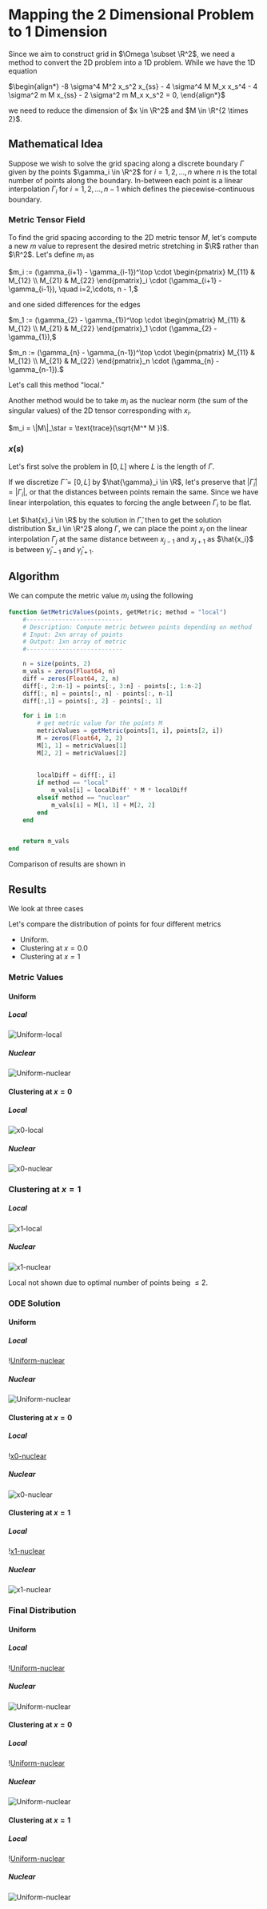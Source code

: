 # Mapping the 2 Dimensional Problem to 1 Dimension

Since we aim to construct grid in $\Omega \subset \R^2$, we need a method to convert the 2D problem into a 1D problem. While we have the 1D equation

$\begin{align*}
-8 \sigma^4 M^2 x_s^2  x_{ss} - 4 \sigma^4 M M_x x_s^4  -  4  \sigma^2 m M x_{ss}  -  2 \sigma^2 m M_x x_s^2  = 0,
\end{align*}$

we need to reduce the dimension of $x \in \R^2$ and $M \in \R^{2 \times 2}$. 

## Mathematical Idea

Suppose we wish to solve the grid spacing along a discrete boundary $\Gamma$ given by the points $\gamma_i \in \R^2$ for $i=1,2,\dots, n$ where $n$ is the total number of points along the boundary. In-between each point is a linear interpolation $\Gamma_i$ for $i=1,2,\dots,n-1$ which defines the piecewise-continuous boundary. 

### Metric Tensor Field
To find the grid spacing according to the 2D metric tensor $M$, let's compute a new $m$ value to represent the desired metric stretching in $\R$ rather than $\R^2$. Let's define $m_i$ as

$m_i := (\gamma_{i+1} - \gamma_{i-1})^\top \cdot  \begin{pmatrix} M_{11} & M_{12} \\ M_{21} & M_{22} \end{pmatrix}_i \cdot (\gamma_{i+1} - \gamma_{i-1}), \quad i=2,\cdots, n - 1,$

and one sided differences for the edges

$m_1 := (\gamma_{2} - \gamma_{1})^\top  \cdot \begin{pmatrix} M_{11} & M_{12} \\ M_{21} & M_{22} \end{pmatrix}_1 \cdot (\gamma_{2} - \gamma_{1}),$

$m_n := (\gamma_{n} - \gamma_{n-1})^\top \cdot \begin{pmatrix} M_{11} & M_{12} \\ M_{21} & M_{22} \end{pmatrix}_n \cdot (\gamma_{n} - \gamma_{n-1}).$

Let's call this method "local." 

Another method would be to take $m_i$ as the nuclear norm (the sum of the singular values) of the 2D tensor corresponding with $x_i$. 

$m_i = \|M\|_\star = \text{trace}(\sqrt{M^* M })$.


### $x(s)$
Let's first solve the problem in $[0,L]$ where $L$ is the length of $\Gamma$.  

If we discretize $\hat{\Gamma} = [0,L]$ by $\hat{\gamma}_i \in \R$, let's preserve that $|\hat{\Gamma}_i| = |\Gamma_i|,$ or that the distances between points remain the same. Since we have linear interpolation, this equates to forcing the angle between $\Gamma_i$ to be flat. 

Let $\hat{x}_i \in \R$ by the solution in $\hat{\Gamma}$, then to get the solution distribution $x_i \in \R^2$ along $\Gamma$, we can place the point $x_i$ on the linear interpolation $\Gamma_j$ at the same distance between $x_{j-1}$ and $x_{j+1}$ as $\hat{x_i}$ is between $\hat{\gamma}_{j-1}$ and $\hat{\gamma}_{j+1}$. 


## Algorithm

We can compute the metric value $m_i$ using the following 

```julia
function GetMetricValues(points, getMetric; method = "local")
    #---------------------------
    # Description: Compute metric between points depending on method 
    # Input: 2xn array of points 
    # Output: 1xn array of metric 
    #---------------------------

    n = size(points, 2)
    m_vals = zeros(Float64, n)
    diff = zeros(Float64, 2, n)
    diff[:, 2:n-1] = points[:, 3:n] - points[:, 1:n-2]
    diff[:, n] = points[:, n] - points[:, n-1]
    diff[:,1] = points[:, 2] - points[:, 1]
    
    for i in 1:n
        # get metric value for the points M
        metricValues = getMetric(points[1, i], points[2, i])
        M = zeros(Float64, 2, 2)
        M[1, 1] = metricValues[1]
        M[2, 2] = metricValues[2]
        
        
        localDiff = diff[:, i]
        if method == "local"
            m_vals[i] = localDiff' * M * localDiff                        
        elseif method == "nuclear"
            m_vals[i] = M[1, 1] + M[2, 2]
        end
    end


    return m_vals
end
```

Comparison of results are shown in


## Results
We look at three cases

Let's compare the distribution of points for four different metrics
- Uniform.
- Clustering at $x=0.0$
- Clustering at $x=1$

### Metric Values

#### Uniform
##### Local
![Uniform-local](../assets/images/Mapping2Dto1D/metricboundary_uniform_local.svg)
##### Nuclear
![Uniform-nuclear](../assets/images/Mapping2Dto1D/metricboundary_uniform_nuclear.svg)

#### Clustering at $x=0$
##### Local
![x0-local](../assets/images/Mapping2Dto1D/metricboundary_x=0_local.svg)
##### Nuclear
![x0-nuclear](../assets/images/Mapping2Dto1D/metricboundary_x=0_nuclear.svg)

### Clustering at $x=1$
##### Local
![x1-local](../assets/images/Mapping2Dto1D/metricboundary_x=1_local.svg)
##### Nuclear
![x1-nuclear](../assets/images/Mapping2Dto1D/metricboundary_x=1_nuclear.svg)

Local not shown due to optimal number of points being $\leq 2$.

### ODE Solution
#### Uniform
##### Local
\![Uniform-nuclear](../assets/images/Mapping2Dto1D/pointsmetric_uniform_local.svg)
##### Nuclear
![Uniform-nuclear](../assets/images/Mapping2Dto1D/pointsmetric_uniform_nuclear.svg)

#### Clustering at $x=0$
##### Local
\![x0-nuclear](../assets/images/Mapping2Dto1D/pointsmetric_x=0_local.svg) 
##### Nuclear
![x0-nuclear](../assets/images/Mapping2Dto1D/pointsmetric_x=0_nuclear.svg)

#### Clustering at $x=1$
##### Local
\![x1-nuclear](../assets/images/Mapping2Dto1D/pointsmetric_x=1_local.svg) 
##### Nuclear
![x1-nuclear](../assets/images/Mapping2Dto1D/pointsmetric_x=1_nuclear.svg)

### Final Distribution
#### Uniform
##### Local
\![Uniform-nuclear](../assets/images/Mapping2Dto1D/result_uniform_local.svg) 
##### Nuclear
![Uniform-nuclear](../assets/images/Mapping2Dto1D/result_uniform_nuclear.svg)

#### Clustering at $x=0$
##### Local
\![Uniform-nuclear](../assets/images/Mapping2Dto1D/result_x=0_local.svg) 
##### Nuclear
![Uniform-nuclear](../assets/images/Mapping2Dto1D/result_x=0_nuclear.svg)

#### Clustering at $x=1$
##### Local
\![Uniform-nuclear](../assets/images/Mapping2Dto1D/result_x=1_local.svg) 
##### Nuclear
![Uniform-nuclear](../assets/images/Mapping2Dto1D/result_x=1_nuclear.svg)
